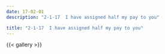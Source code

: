 ```yaml
---
date: 17-02-01
description: "2-1-17  I have assigned half my pay to you"

title: "2-1-17  I have assigned half my pay to you"
---
```

{{< gallery >}}
